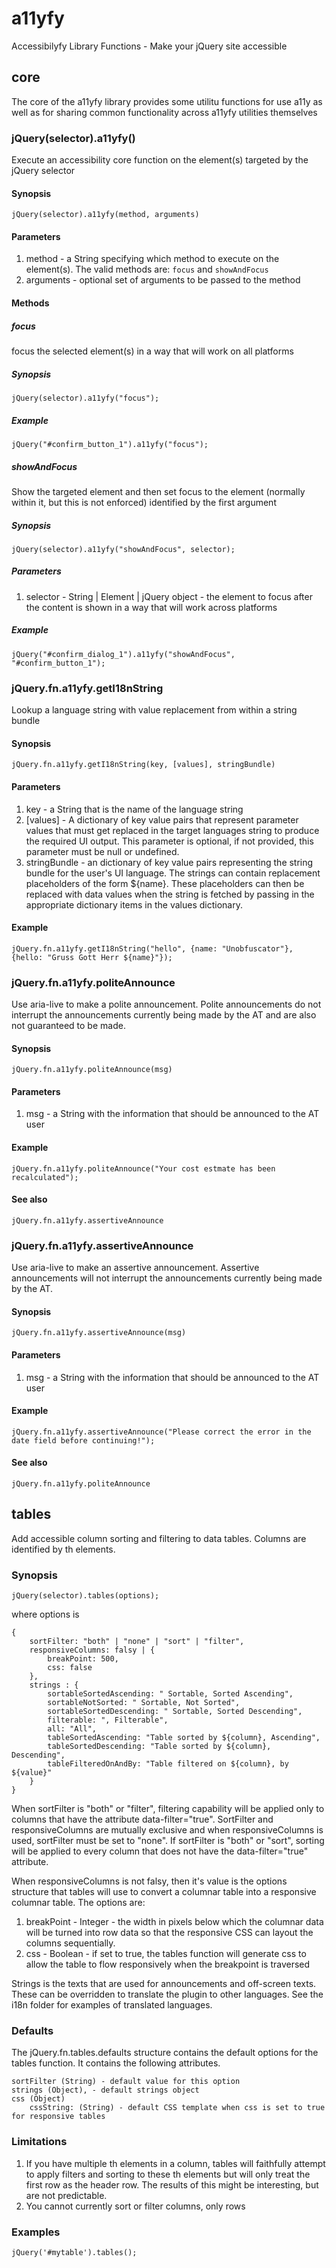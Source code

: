 # a11yfy

Accessibilyfy Library Functions - Make your jQuery site accessible

## core

The core of the a11yfy library provides some utilitu functions for use a11y as well as for sharing common functionality across a11yfy utilities themselves

### jQuery(selector).a11yfy()

Execute an accessibility core function on the element(s) targeted by the jQuery selector

#### Synopsis

    jQuery(selector).a11yfy(method, arguments)

#### Parameters

1. method - a String specifying which method to execute on the element(s). The valid methods are: `focus` and `showAndFocus`
2. arguments - optional set of arguments to be passed to the method

#### Methods

##### focus

focus the selected element(s) in a way that will work on all platforms

##### Synopsis

    jQuery(selector).a11yfy("focus");

##### Example

    jQuery("#confirm_button_1").a11yfy("focus");

##### showAndFocus

Show the targeted element and then set focus to the element (normally within it, but this is not enforced) identified by the first argument

##### Synopsis

    jQuery(selector).a11yfy("showAndFocus", selector);

##### Parameters

1. selector - String | Element | jQuery object - the element to focus after the content is shown in a way that will work across platforms

##### Example

    jQuery("#confirm_dialog_1").a11yfy("showAndFocus", "#confirm_button_1");

### jQuery.fn.a11yfy.getI18nString

Lookup a language string with value replacement from within a string bundle

#### Synopsis

    jQuery.fn.a11yfy.getI18nString(key, [values], stringBundle)

#### Parameters

1. key - a String that is the name of the language string
2. [values] - A dictionary of key value pairs that represent parameter values that must get replaced in the target languages string to produce the required UI output. This parameter is optional, if not provided, this parameter must be null or undefined.
3. stringBundle -  an dictionary of key value pairs representing the string bundle for the user's UI language. The strings can contain replacement placeholders of the form ${name}. These placeholders can then be replaced with data values when the string is fetched by passing in the appropriate dictionary items in the values dictionary.

#### Example

    jQuery.fn.a11yfy.getI18nString("hello", {name: "Unobfuscator"}, {hello: "Gruss Gott Herr ${name}"});

### jQuery.fn.a11yfy.politeAnnounce

Use aria-live to make a polite announcement. Polite announcements do not interrupt the announcements currently being made by the AT and are also not guaranteed to be made.

#### Synopsis

    jQuery.fn.a11yfy.politeAnnounce(msg)

#### Parameters

1. msg - a String with the information that should be announced to the AT user

#### Example

    jQuery.fn.a11yfy.politeAnnounce("Your cost estmate has been recalculated");

#### See also

    jQuery.fn.a11yfy.assertiveAnnounce

### jQuery.fn.a11yfy.assertiveAnnounce

Use aria-live to make an assertive announcement. Assertive announcements will not interrupt the announcements currently being made by the AT.

#### Synopsis

    jQuery.fn.a11yfy.assertiveAnnounce(msg)

#### Parameters

1. msg - a String with the information that should be announced to the AT user

#### Example

    jQuery.fn.a11yfy.assertiveAnnounce("Please correct the error in the date field before continuing!");

#### See also

    jQuery.fn.a11yfy.politeAnnounce

## tables

Add accessible column sorting and filtering to data tables. Columns are identified by th elements.

### Synopsis

    jQuery(selector).tables(options);

where options is

    {
        sortFilter: "both" | "none" | "sort" | "filter",
        responsiveColumns: falsy | {
            breakPoint: 500,
            css: false
        },
        strings : {
            sortableSortedAscending: " Sortable, Sorted Ascending",
            sortableNotSorted: " Sortable, Not Sorted",
            sortableSortedDescending: " Sortable, Sorted Descending",
            filterable: ", Filterable",
            all: "All",
            tableSortedAscending: "Table sorted by ${column}, Ascending",
            tableSortedDescending: "Table sorted by ${column}, Descending",
            tableFilteredOnAndBy: "Table filtered on ${column}, by ${value}"
        }
    }

When sortFilter is "both" or "filter", filtering capability will be applied only to columns that have the attribute data-filter="true". SortFilter and responsiveColumns are mutually exclusive and when responsiveColumns is used, sortFilter must be set to "none". If sortFilter is "both" or "sort", sorting will be applied to every column that does not have the data-filter="true" attribute.

When responsiveColumns is not falsy, then it's value is the options structure that tables will use to convert a columnar table into a responsive columnar table. The options are:

1. breakPoint - Integer - the width in pixels below which the columnar data will be turned into row data so that the responsive CSS can layout the columns sequentially.
2. css - Boolean - if set to true, the tables function will generate css to allow the table to flow responsively when the breakpoint is traversed

Strings is the texts that are used for announcements and off-screen texts. These can be overridden to translate the plugin to other languages. See the i18n folder for examples of translated languages.

### Defaults
The jQuery.fn.tables.defaults structure contains the default options for the tables function. It contains the following attributes.

    sortFilter (String) - default value for this option
    strings (Object), - default strings object
    css (Object)
        cssString: (String) - default CSS template when css is set to true for responsive tables

### Limitations
1. If you have multiple th elements in a column, tables will faithfully attempt to apply filters and sorting to these th elements but will only treat the first row as the header row. The results of this might be interesting, but are not predictable.
2. You cannot currently sort or filter columns, only rows

### Examples

    jQuery('#mytable').tables();